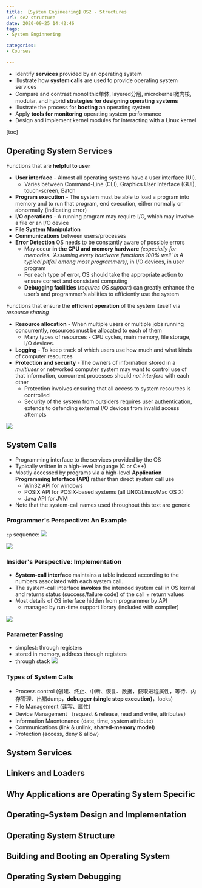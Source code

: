 ```yaml
---
title: 【System Engineering】OS2 - Structures
url: se2-structure
date: 2020-09-25 14:42:46
tags: 
- System Enginnering

categories: 
- Courses

---
```


- Identify **services** provided by an operating system
- Illustrate how **system calls** are used to provide operating system services
- Compare and contrast monolithic单体, layered分层, microkernel微内核, modular, and hybrid **strategies for designing operating systems**
- Illustrate the process for **booting** an operating system
- Apply **tools for monitoring** operating system performance
- Design and implement kernel modules for interacting with a Linux kernel
 

<!--more-->

[toc]

## Operating System Services

Functions that are **helpful to user**
- **User interface** - Almost all operating systems have a user interface (UI).
  - Varies between Command-Line (CLI), Graphics User Interface (GUI), touch-screen, Batch
- **Program execution** - The system must be able to load a program into memory and to run that program, end execution, either normally or abnormally (indicating error)
- **I/O operations** - A running program may require I/O, which may involve a file or an I/O device
- **File System Manipulation**
- **Communications** between users/processes
- **Error Detection**  OS needs to be constantly aware of possible errors
  - May occur **in the CPU and memory hardware** *(especially for memories. 'Assuming every hardware functions 100% well' is A typical pitfall among most programmers)*, in I/O devices, in user program
  - For each type of error, OS should take the appropriate action to ensure correct and consistent computing
  - **Debugging facilities** (*requires OS support*) can greatly enhance the user’s and programmer’s abilities to efficiently use the system
 

Functions that ensure the **efficient operation** of the system iteself via *resource sharing*

- **Resource allocation** - When multiple users or multiple jobs running concurrently, resources must be allocated to each of them
  - Many types of resources - CPU cycles, main memory, file storage, I/O devices.
- **Logging** - To keep track of which users use how much and what kinds of computer resources
- **Protection and security** - The owners of information stored in a _multiuser_ or networked computer system may want to control use of that information, concurrent processes should _not interfere_ with each other
  - Protection involves ensuring that all access to system resources is controlled
  - Security of the system from outsiders requires user authentication, extends to defending external I/O devices from invalid access attempts

![](img/09-25-15-10-31.png)


## System Calls

- Programming interface to the services provided by the OS
- Typically written in a high-level language (C or C++)
- Mostly accessed by programs via a high-level **Application Programming Interface (API)** rather than direct system call use
  - Win32 API for windows
  - POSIX API for POSIX-based systems (all UNIX/Linux/Mac OS X)
  - Java API for JVM
- Note that the system-call names used throughout this text are generic

### Programmer's Perspective: An Example
`cp` sequence:
![](img/09-25-15-24-06.png)

![](img/09-25-15-25-30.png)

### Insider's Perspective: Implementation

- **System-call interface** maintains a table indexed according to the numbers associated with each system call.
- The system-call interface **invokes** the intended system call in OS kernal and returns status (success/failure code) of the call + return values
- Most details of OS interface hidden from programmer by API
  - managed by run-time support library (included with compiler)

![](img/09-25-15-32-22.png)

### Parameter Passing
- simplest: through registers
- stored in memory, address through registers
- through stack
![](img/09-25-15-35-12.png)

### Types of System Calls
- Process control (创建、终止、中断、恢复、数据，获取进程属性，等待、内存管理、出错dump，**debugger (single step execution)**，locks)
- File Management (读写、属性)
- Device Management （request & release, read and write, attributes）
- Information Maontenance (date, time, system attribute)
- Communications (link & unlink, **shared-memory model**)
- Protection (access, deny & allow)

## System Services


## Linkers and Loaders


## Why Applications are Operating System Specific 


## Operating-System Design and Implementation 


## Operating System Structure


## Building and Booting an Operating System


## Operating System Debugging